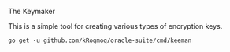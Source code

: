 The Keymaker

This is a simple tool for creating various types of encryption keys.

```shell
go get -u github.com/kRoqmoq/oracle-suite/cmd/keeman
```


